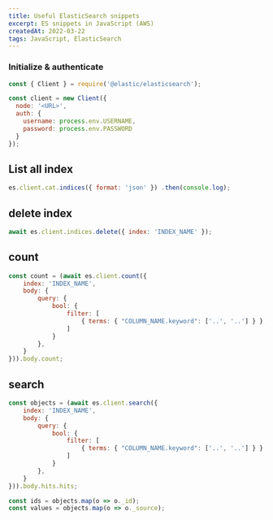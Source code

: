 ```yaml
---
title: Useful ElasticSearch snippets
excerpt: ES snippets in JavaScript (AWS)
createdAt: 2022-03-22
tags: JavaScript, ElasticSearch
---
```


### Initialize & authenticate 

```javascript 
const { Client } = require('@elastic/elasticsearch');

const client = new Client({
  node: '<URL>',
  auth: {
    username: process.env.USERNAME,
    password: process.env.PASSWORD
  }
});
```

## List all index
```javascript 
es.client.cat.indices({ format: 'json' }) .then(console.log);
```

## delete index
```javascript 
await es.client.indices.delete({ index: 'INDEX_NAME' });
```

## count
```javascript 
const count = (await es.client.count({
    index: 'INDEX_NAME',
    body: {
        query: {
            bool: {
                filter: [
                    { terms: { "COLUMN_NAME.keyword": ['..', '..'] } },
                ]
            }
        },
    }
})).body.count;
```

## search

```javascript 
const objects = (await es.client.search({
    index: 'INDEX_NAME',
    body: {
        query: {
            bool: {
                filter: [
                    { terms: { "COLUMN_NAME.keyword": ['..', '..'] } },
                ]
            }
        },
    }
})).body.hits.hits;

const ids = objects.map(o => o._id);
const values = objects.map(o => o._source);
```